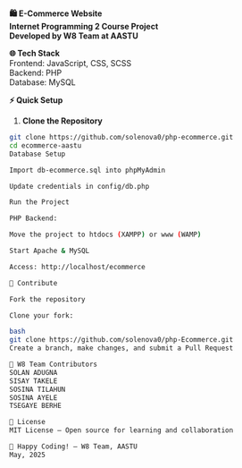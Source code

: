 **🛍️ E-Commerce Website**  
**Internet Programming 2 Course Project**  
**Developed by W8 Team at AASTU**  

**🌐 Tech Stack**  
Frontend: JavaScript, CSS, SCSS  
Backend: PHP  
Database: MySQL  

**⚡ Quick Setup**  
1. **Clone the Repository**  
```bash
git clone https://github.com/solenova0/php-ecommerce.git
cd ecommerce-aastu
Database Setup

Import db-ecommerce.sql into phpMyAdmin

Update credentials in config/db.php

Run the Project

PHP Backend:

Move the project to htdocs (XAMPP) or www (WAMP)

Start Apache & MySQL

Access: http://localhost/ecommerce

🤝 Contribute

Fork the repository

Clone your fork:

bash
git clone https://github.com/solenova0/php-Ecommerce.git
Create a branch, make changes, and submit a Pull Request

👥 W8 Team Contributors
SOLAN ADUGNA
SISAY TAKELE
SOSINA TILAHUN
SOSINA AYELE
TSEGAYE BERHE

📜 License
MIT License – Open source for learning and collaboration

🚀 Happy Coding! – W8 Team, AASTU
May, 2025
